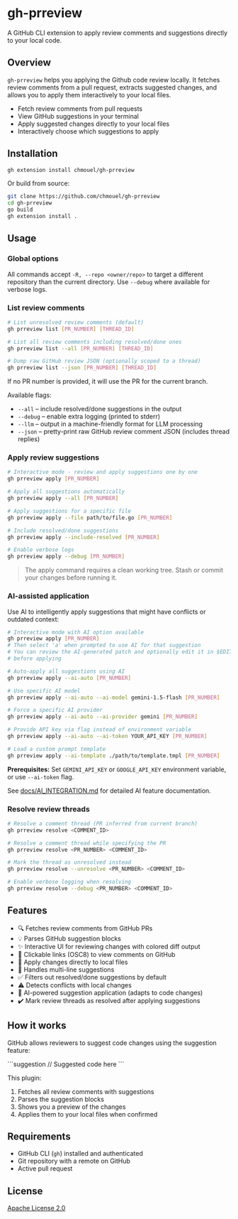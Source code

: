 # gh-prreview

A GitHub CLI extension to apply review comments and suggestions directly to
your local code.

## Overview

`gh-prreview` helps you applying the Github code review locally. It fetches review
comments from a pull request, extracts suggested changes, and allows you to
apply them interactively to your local files.

- Fetch review comments from pull requests
- View GitHub suggestions in your terminal
- Apply suggested changes directly to your local files
- Interactively choose which suggestions to apply

## Installation

```bash
gh extension install chmouel/gh-prreview
```

Or build from source:

```bash
git clone https://github.com/chmouel/gh-prreview
cd gh-prreview
go build
gh extension install .
```

## Usage

### Global options

All commands accept `-R, --repo <owner/repo>` to target a different repository
than the current directory. Use `--debug` where available for verbose logs.

### List review comments

```bash
# List unresolved review comments (default)
gh prreview list [PR_NUMBER] [THREAD_ID]

# List all review comments including resolved/done ones
gh prreview list --all [PR_NUMBER] [THREAD_ID]

# Dump raw GitHub review JSON (optionally scoped to a thread)
gh prreview list --json [PR_NUMBER] [THREAD_ID]
```

If no PR number is provided, it will use the PR for the current branch.

Available flags:

- `--all` – include resolved/done suggestions in the output
- `--debug` – enable extra logging (printed to stderr)
- `--llm` – output in a machine-friendly format for LLM processing
- `--json` – pretty-print raw GitHub review comment JSON (includes thread replies)

### Apply review suggestions

```bash
# Interactive mode - review and apply suggestions one by one
gh prreview apply [PR_NUMBER]

# Apply all suggestions automatically
gh prreview apply --all [PR_NUMBER]

# Apply suggestions for a specific file
gh prreview apply --file path/to/file.go [PR_NUMBER]

# Include resolved/done suggestions
gh prreview apply --include-resolved [PR_NUMBER]

# Enable verbose logs
gh prreview apply --debug [PR_NUMBER]
```

> The apply command requires a clean working tree. Stash or commit your changes
> before running it.

### AI-assisted application

Use AI to intelligently apply suggestions that might have conflicts or outdated context:

```bash
# Interactive mode with AI option available
gh prreview apply [PR_NUMBER]
# Then select 'a' when prompted to use AI for that suggestion
# You can review the AI-generated patch and optionally edit it in $EDITOR
# before applying

# Auto-apply all suggestions using AI
gh prreview apply --ai-auto [PR_NUMBER]

# Use specific AI model
gh prreview apply --ai-auto --ai-model gemini-1.5-flash [PR_NUMBER]

# Force a specific AI provider
gh prreview apply --ai-auto --ai-provider gemini [PR_NUMBER]

# Provide API key via flag instead of environment variable
gh prreview apply --ai-auto --ai-token YOUR_API_KEY [PR_NUMBER]

# Load a custom prompt template
gh prreview apply --ai-template ./path/to/template.tmpl [PR_NUMBER]
```

**Prerequisites:** Set `GEMINI_API_KEY` or `GOOGLE_API_KEY` environment
variable, or use `--ai-token` flag.

See [docs/AI_INTEGRATION.md](docs/AI_INTEGRATION.md) for detailed AI feature documentation.

### Resolve review threads

```bash
# Resolve a comment thread (PR inferred from current branch)
gh prreview resolve <COMMENT_ID>

# Resolve a comment thread while specifying the PR
gh prreview resolve <PR_NUMBER> <COMMENT_ID>

# Mark the thread as unresolved instead
gh prreview resolve --unresolve <PR_NUMBER> <COMMENT_ID>

# Enable verbose logging when resolving
gh prreview resolve --debug <PR_NUMBER> <COMMENT_ID>
```

## Features

- 🔍 Fetches review comments from GitHub PRs
- 💡 Parses GitHub suggestion blocks
- ✨ Interactive UI for reviewing changes with colored diff output
- 🔗 Clickable links (OSC8) to view comments on GitHub
- 🎯 Apply changes directly to local files
- 🔄 Handles multi-line suggestions
- ✅ Filters out resolved/done suggestions by default
- ⚠️  Detects conflicts with local changes
- 🤖 AI-powered suggestion application (adapts to code changes)
- ✔️  Mark review threads as resolved after applying suggestions

## How it works

GitHub allows reviewers to suggest code changes using the suggestion feature:

\`\`\`suggestion
// Suggested code here
\`\`\`

This plugin:

1. Fetches all review comments with suggestions
2. Parses the suggestion blocks
3. Shows you a preview of the changes
4. Applies them to your local files when confirmed

## Requirements

- GitHub CLI (`gh`) installed and authenticated
- Git repository with a remote on GitHub
- Active pull request

## License

[Apache License 2.0](./LICENSE)
